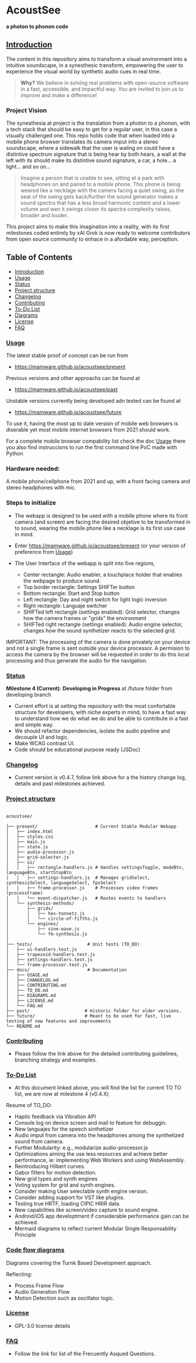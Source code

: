 # AcoustSee

**a photon to phonon code**


## [Introduction](#introduction)

The content in this repository aims to transform a visual environment into a intuitive soundscape, in a synesthesic transform, empowering the user to experience the visual world by synthetic audio cues in real time.

> **Why?** We believe in solving real problems with open-source software in a fast, accessible, and impactful way. You are invited to join us to improve and make a difference!

### Project Vision

The synesthesia at project is the translation from a photon to a phonon, with a tech stack that should be easy to get for a regular user, in this case a visually challenged one. 
This repo holds code that when loaded into a mobile phone browser translates its camera imput into a stereo soundscape, where a sidewalk that the user is waling on could have a distintive spectrum signature that is being hear by both hears, a wall at the left with its should make its  distintive sound signature, a car, a hole... a light... and so on... 

>Imagine a person that is unable to see, sitting at a park with headphones on and paired to a mobile phone. This phone is being weared like a necklage with the camera facing a quiet swing, as the seat of the swing gets back/further the sound generator makes a sound spectra that has a less broad harmonic content and a lower volume and wen it swings closer its spectra complexity raises, broader and louder. 

This project aims to make this imagination into a reality, with its first milestones coded entirely by xAI Grok is now ready to welcome contributors from open source community to enhace in a afordable way, perception. 

## Table of Contents

- [Introduction](#introduction)
- [Usage](docs/USAGE.md)
- [Status](#status)
- [Project structure](#project_structure)
- [Changelog](docs/CHANGELOG.md)
- [Contributing](docs/CONTRIBUTING.md)
- [To-Do List](docs/TO_DO.md)
- [Diagrams](docs/DIAGRAMS.md)
- [License](docs/LICENSE.md)
- [FAQ](docs/FAQ.md)

### [Usage](docs/USAGE.md)

The latest stable proof of concept can be run from 

- https://mamware.github.io/acoustsee/present

Previous versions and other approachs can be found at

- https://mamware.github.io/acoustsee/past

Unstable versions currently being developed adn tested can be found at

- https://mamware.github.io/acoustsee/future

To use it, having the most up to date version of mobile web browsers is diserable yet most mobile internet browsers from 2021 should work.

For a complete mobile browser compability list check the doc [Usage](docs/USAGE.md) there you also find instruccions to run the first command line PoC made with Python

### Hardware needed:

A mobile phone/cellphone from 2021 and up, with a front facing camera and stereo headphones with mic.

### Steps to initialize

- The webapp is designed to be used with a mobile phone where its front camera (and screen) are facing the desired objetive to be transformed in to sound, wearing the mobile phone like a necklage is its first use case in mind.

- Enter https://mamware.github.io/acoustsee/present  (or your version of preference from [Usage](docs/USAGE.md))

- The User Interface of the webapp is split into five regions,
  - Center rectangle: Audio enabler, a touchplace holder that enables the webpage to produce sound. 
  - Top border rectangle: Settings SHIFTer button 
  - Bottom rectangle: Start and Stop button 
  - Left rectangle: Day and night switch for light logic inversion
  - Right rectangle: Languaje switcher
  - SHIFTed left rectangle (settings enabled): Grid selector, changes how the camera frames or "grids" the environment
  - SHIFTed right rectangle (settings enabled): Audio engine selector, changes how the sound synthetizer reacts to the selected grid.   

IMPORTANT: The processing of the camera is done privately on your device and not a single frame is sent outside your device processor. A permision to access the camera by the browser will be requested in order to do this local processing and thus generate the audio for the navigation.

### [Status](#status)

**Milestone 4 (Current)**: **Developing in Progress**  at /future folder from developing branch

- Current effort is at setting the repository with the most confortable structure for developers, with niche experts in mind, to have a fast way to understand how we do what we do and be able to contribute in a fast and simple way.
- We should refactor dependencies, isolate the audio pipeline and decouple UI and logic.
- Make WCAG contrast UI.
- Code should be educational purpose ready (JSDoc)
  
### [Changelog](docs/CHANGELOG.md)

- Current version is v0.4.7, follow link above for a the history change log, details and past milestones achieved.

### [Project structure](#project_structure)

```

acoustsee/

├── present/                      # Current Stable Modular Webapp
│   ├── index.html
│   ├── styles.css
│   ├── main.js
│   ├── state.js
│   ├── audio-processor.js
│   ├── grid-selector.js
│   ├── ui/
│   │   ├── rectangle-handlers.js # Handles settingsToggle, modeBtn, languageBtn, startStopBtn
│   │   ├── settings-handlers.js  # Manages gridSelect, synthesisSelect, languageSelect, fpsSelect
│   │   ├── frame-processor.js    # Processes video frames (processFrame)
│   │   └── event-dispatcher.js   # Routes events to handlers
│   └── synthesis-methods/
│       ├── grids/
│       │   ├── hex-tonnetz.js
│       │   └── circle-of-fifths.js
│       └── engines/
│           ├── sine-wave.js
│           └── fm-synthesis.js
│   
├── tests/                     # Unit tests (TO_DO)
│   ├── ui-handlers.test.js
│   ├── trapezoid-handlers.test.js
│   ├── settings-handlers.test.js
│   └── frame-processor.test.js
├── docs/                      # Documentation
│   ├── USAGE.md
│   ├── CHANGELOG.md
│   ├── CONTRIBUTING.md
│   ├── TO_DO.md
│   ├── DIAGRAMS.md
│   ├── LICENSE.md
│   └── FAQ.md
├── past/                     # Historic folder for older versions.
├── future/                   # Meant to be used for fast, live testing of new features and improvements
└── README.md

```

### [Contributing](docs/CONTRIBUTING.md)

- Please follow the link above for the detailed contributing guidelines, branching strategy and examples.

### [To-Do List](docs/TO_DO.md)

- At this document linked above, you will find the list for current TO TO list, we are now at milestone 4 (v0.4.X)

Resume of TO_DO:

- Haptic feedback via Vibration API 
- Console log on device screen and mail to feature for debuggin. 
- New languajes for the speech sinthetizer
- Audio imput from camera into the headphones among the synthetized sound from camera.
- Further Modularity: e.g., modularize audio-processor.js
- Optimizations aiming the use less resources and achieve better performance, ie: implementing Web Workers and using WebAssembly.
- Reintroducing Hilbert curves.
- Gabor filters for motion detection.
- New grid types and synth engines
- Voting system for grid and synth engines.
- Consider making User selectable synth engine version.
- Consider adding support for VST like plugins.
- Testing true HRTF, loading CIPIC HRIR data.
- New capabilities like screen/video capture to sound engine.
- Android/iOS app developtment if considerable performance gain can be achieved.
- Mermaid diagrams to reflect current Modular Single Responsability Principle

### [Code flow diagrams](docs/DIAGRAMS.md) 

Diagrams covering the Turnk Based Development approach. 

Reflecting:  
  - Process Frame Flow
  - Audio Generation Flow
  - Motion Detection such as oscillator logic.

### [License](docs/LICENSE.md)

- GPL-3.0 license details
  
### [FAQ](docs/FAQ.md)

- Follow the link for list of the Frecuently Asqued Questions.
